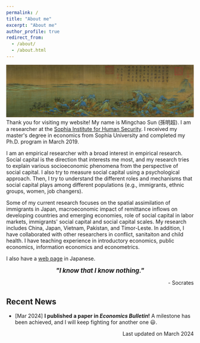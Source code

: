 ```yaml
---
permalink: /
title: "About me"
excerpt: "About me"
author_profile: true
redirect_from: 
  - /about/
  - /about.html
---
```


<html lang="en">
<head>
<meta charset="UTF-8">
<meta name="viewport" content="width=device-width, initial-scale=1.0">
<title>click</title>
<style>
  img {
    transition: transform 0.3s ease; 
  }
  
  img:hover {
    transform: scale(1.728); 
  }
</style>
</head>
<body>
  <img src="/images/A_Thousand_Li_of_Rivers_and_Mountains.jpg" alt="picture">
</body>
</html>
<br>
Thank you for visiting my website! My name is Mingchao Sun (孫明超). I am a researcher at the <a href="https://dept.sophia.ac.jp/is/sihs/eng/" target="_blank">Sophia Institute for Human Security</a>. I received my master's degree in economics from Sophia University and completed my Ph.D. program in March 2019.

I am an empirical researcher with a broad interest in empirical research. Social capital is the direction that interests me most, and my research tries to explain various socioeconomic phenomena from the perspective of social capital. I also try to measure social capital using a psychological approach. Then, I try to understand the different roles and mechanisms that social capital plays among different populations (e.g., immigrants, ethnic groups, women, job changers).

Some of my current research focuses on the spatial assimilation of immigrants in Japan, macroeconomic impact of remittance inflows on developing countries and emerging economies, role of social capital in labor markets, immigrants' social capital and social capital scales. My research includes China, Japan, Vietnam, Pakistan, and Timor-Leste. In addition, I have collaborated with other researchers in conflict, sanitaiton and child health. I have teaching experience in introductory economics, public economics, information economics and econometrics.

I also have a <a href="https://researchmap.jp/mingchao_sun" target="_blank">web page</a> in Japanese.

<p align="center" > <b> <i> <big> "I know that I know nothing." </big> </i></b></p>
<p align="right"> - Socrates </p>

## Recent News

 * [Mar 2024] **I published a paper in <i>Economics Bulletin</i>!** A milestone has been achieved, and I will keep fighting for another one 😃.

<p align="right"> Last updated on March 2024</p>
